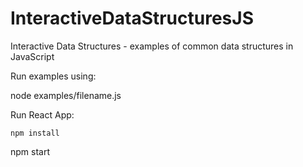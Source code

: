 # InteractiveDataStructuresJS
Interactive Data Structures - examples of common data structures in JavaScript

Run examples using:

node examples/filename.js

Run React App:

<code>npm install</code>

npm start

